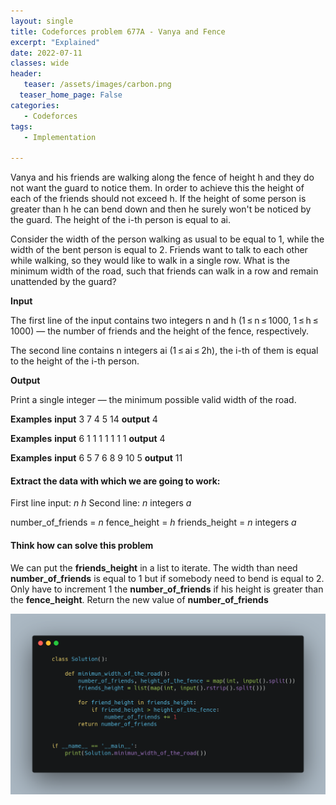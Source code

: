 ```yaml
---
layout: single
title: Codeforces problem 677A - Vanya and Fence
excerpt: "Explained"
date: 2022-07-11
classes: wide
header:
   teaser: /assets/images/carbon.png
  teaser_home_page: False
categories:
   - Codeforces
tags:
   - Implementation

---
```

Vanya and his friends are walking along the fence of height h and they do not want the guard to notice them. In order to achieve this the height of each of the friends should not exceed h. If the height of some person is greater than h he can bend down and then he surely won't be noticed by the guard. The height of the i-th person is equal to ai.

Consider the width of the person walking as usual to be equal to 1, while the width of the bent person is equal to 2. Friends want to talk to each other while walking, so they would like to walk in a single row. What is the minimum width of the road, such that friends can walk in a row and remain unattended by the guard?

**Input**

The first line of the input contains two integers n and h (1 ≤ n ≤ 1000, 1 ≤ h ≤ 1000) — the number of friends and the height of the fence, respectively.

The second line contains n integers ai (1 ≤ ai ≤ 2h), the i-th of them is equal to the height of the i-th person.

**Output**

Print a single integer — the minimum possible valid width of the road.


**Examples**
**input**
3 7
4 5 14
**output**
4

**Examples**
**input**
6 1
1 1 1 1 1 1
**output**
4

**Examples**
**input**
6 5
7 6 8 9 10 5
**output**
11

#### Extract the data with which we are going to work:

First line input:
*n* *h*
Second line:
*n* integers *a*

number_of_friends = *n*
fence_height = *h*
friends_height = *n* integers *a*

#### Think how can solve this problem

We can put the **friends_height** in a list to iterate.
The width than need **number_of_friends** is equal to 1 but if somebody need to bend is equal to 2.
Only have to increment 1 the **number_of_friends** if his height is greater than the **fence_height**.
Return the new value of **number_of_friends**

![](/assets/images/carbon.png)

